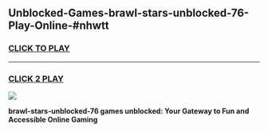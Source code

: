 
## Unblocked-Games-brawl-stars-unblocked-76-Play-Online-#nhwtt
<h3>
<a href="https://premium.freeplayer.one?title=brawl-stars-unblocked-76&ref=27F">CLICK TO PLAY</a></h3>
<hr>

<h3>
<a href="https://premium.freeplayer.one?title=brawl-stars-unblocked-76&ref=27F">CLICK 2 PLAY</a>
  
</h3>

<a href="https://premium.freeplayer.one?title=brawl-stars-unblocked-76&ref=27F"><img src="https://clearcache.store/games.png"></a>


**brawl-stars-unblocked-76 games unblocked: Your Gateway to Fun and Accessible Online Gaming**
